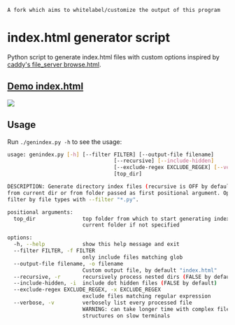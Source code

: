     A fork which aims to whitelabel/customize the output of this program

# index.html generator script
Python script to generate index.html files with custom options inspired by [caddy's file_server browse.html](https://github.com/caddyserver/caddy/blob/master/modules/caddyhttp/fileserver/browse.html).


## [Demo index.html](https://glowinthedark.github.io/index-html-generator/)

![](genindex.png)

## Usage 

Run `./genindex.py -h` to see the usage:

```bash
usage: genindex.py [-h] [--filter FILTER] [--output-file filename]
                                  [--recursive] [--include-hidden]
                                  [--exclude-regex EXCLUDE_REGEX] [--verbose]
                                  [top_dir]

DESCRIPTION: Generate directory index files (recursive is OFF by default). Start
from current dir or from folder passed as first positional argument. Optionally
filter by file types with --filter "*.py".

positional arguments:
  top_dir               top folder from which to start generating indexes, use
                        current folder if not specified

options:
  -h, --help            show this help message and exit
  --filter FILTER, -f FILTER
                        only include files matching glob
  --output-file filename, -o filename
                        Custom output file, by default "index.html"
  --recursive, -r       recursively process nested dirs (FALSE by default)
  --include-hidden, -i  include dot hidden files (FALSE by default)
  --exclude-regex EXCLUDE_REGEX, -x EXCLUDE_REGEX
                        exclude files matching regular expression
  --verbose, -v         verbosely list every processed file
                        WARNING: can take longer time with complex file tree
                        structures on slow terminals
```
